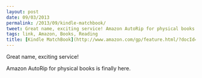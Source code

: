 ```yaml
---
layout: post
date: 09/03/2013
permalink: /2013/09/kindle-matchbook/
tweet: Great name, exciting service! Amazon AutoRip for physical books is finally here.
tags: link, Amazon, Books, Reading
title: [Kindle MatchBook](http://www.amazon.com/gp/feature.html/?docId=1001373341)
---
```


<p>Great name, exciting service!</p>

<p>Amazon AutoRip for physical books is finally here.</p>